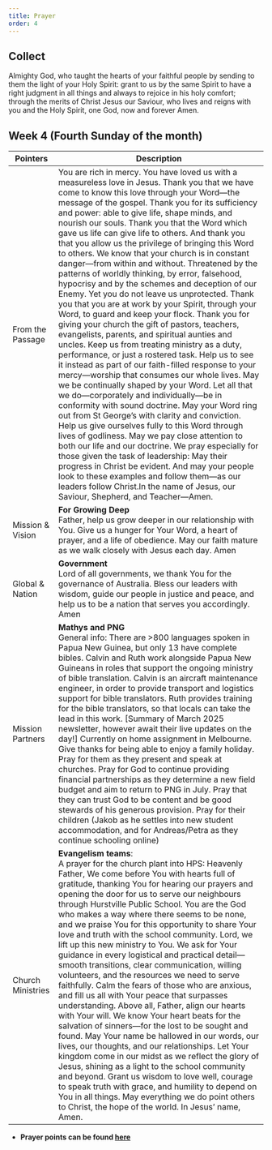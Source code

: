 ```yaml
---
title: Prayer
order: 4
---
```


## Collect
Almighty God, who taught the hearts of your faithful people by sending to them the light of your Holy Spirit: grant to us by the same Spirit to have a right judgment in all things and always to rejoice in his holy comfort; through the merits of Christ Jesus our Saviour, who lives and reigns with you and the Holy Spirit, one God, now and forever Amen.


## Week 4 (Fourth Sunday of the month)

| Pointers | Description |
| --- | --- |
| From the Passage | You are rich in mercy. You have loved us with a measureless love in Jesus. Thank you that we have come to know this love through your Word—the message of the gospel. Thank you for its sufficiency and power: able to give life, shape minds, and nourish our souls. Thank you that the Word which gave us life can give life to others. And thank you that you allow us the privilege of bringing this Word to others. We know that your church is in constant danger—from within and without. Threatened by the patterns of worldly thinking, by error, falsehood, hypocrisy and by the schemes and deception of our Enemy. Yet you do not leave us unprotected. Thank you that you are at work by your Spirit, through your Word, to guard and keep your flock. Thank you for giving your church the gift of pastors, teachers, evangelists, parents, and spiritual aunties and uncles. Keep us from treating ministry as a duty, performance, or just a rostered task. Help us to see it instead as part of our faith-filled response to your mercy—worship that consumes our whole lives. May we be continually shaped by your Word. Let all that we do—corporately and individually—be in conformity with sound doctrine. May your Word ring out from St George’s with clarity and conviction. Help us give ourselves fully to this Word through lives of godliness. May we pay close attention to both our life and our doctrine. We pray especially for those given the task of leadership: May their progress in Christ be evident. And may your people look to these examples and follow them—as our leaders follow Christ.In the name of Jesus, our Saviour, Shepherd, and Teacher—Amen.|
| Mission & Vision | **For Growing Deep**<br>Father, help us grow deeper in our relationship with You. Give us a hunger for Your Word, a heart of prayer, and a life of obedience. May our faith mature as we walk closely with Jesus each day. Amen | 
| Global & Nation | **Government**<br>Lord of all governments, we thank You for the governance of Australia. Bless our leaders with wisdom, guide our people in justice and peace, and help us to be a nation that serves you accordingly. Amen |
| Mission Partners  | **Mathys and PNG**<br>General info: There are >800 languages spoken in Papua New Guinea, but only 13 have complete bibles. Calvin and Ruth work alongside Papua New Guineans in roles that support the ongoing ministry of bible translation. Calvin is an aircraft maintenance engineer, in order to provide transport and logistics support for bible translators. Ruth provides training for the bible translators, so that locals can take the lead in this work. [Summary of March 2025 newsletter, however await their live updates on the day!] Currently on home assignment in Melbourne. Give thanks for being able to enjoy a family holiday. Pray for them as they present and speak at churches. Pray for God to continue providing financial partnerships as they determine a new field budget and aim to return to PNG in July. Pray that they can trust God to be content and be good stewards of his generous provision. Pray for their children (Jakob as he settles into new student accommodation, and for Andreas/Petra as they continue schooling online) |
| Church Ministries | **Evangelism teams**:<br> A prayer for the church plant into HPS: Heavenly Father, We come before You with hearts full of gratitude, thanking You for hearing our prayers and opening the door for us to serve our neighbours through Hurstville Public School. You are the God who makes a way where there seems to be none, and we praise You for this opportunity to share Your love and truth with the school community. Lord, we lift up this new ministry to You. We ask for Your guidance in every logistical and practical detail—smooth transitions, clear communication, willing volunteers, and the resources we need to serve faithfully. Calm the fears of those who are anxious, and fill us all with Your peace that surpasses understanding. Above all, Father, align our hearts with Your will. We know Your heart beats for the salvation of sinners—for the lost to be sought and found. May Your name be hallowed in our words, our lives, our thoughts, and our relationships. Let Your kingdom come in our midst as we reflect the glory of Jesus, shining as a light to the school community and beyond. Grant us wisdom to love well, courage to speak truth with grace, and humility to depend on You in all things. May everything we do point others to Christ, the hope of the world. In Jesus’ name, Amen. |


- **Prayer points can be found [here](https://stgeorgeshurstville.org.au/prayer)**
